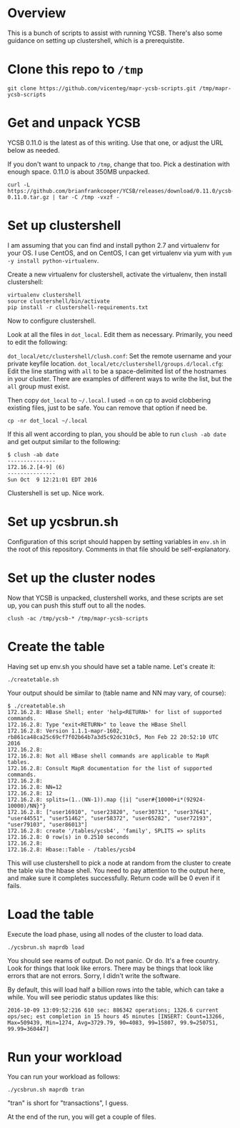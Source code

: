 # Overview

This is a bunch of scripts to assist with running YCSB. There's also some guidance on setting up clustershell, which is a prerequistite.

# Clone this repo to `/tmp`

```
git clone https://github.com/vicenteg/mapr-ycsb-scripts.git /tmp/mapr-ycsb-scripts
```

# Get and unpack YCSB

YCSB 0.11.0 is the latest as of this writing. Use that one, or adjust the URL below as needed.

If you don't want to unpack to `/tmp`, change that too. Pick a destination with enough space. 0.11.0 is about 350MB unpacked.

```
curl -L https://github.com/brianfrankcooper/YCSB/releases/download/0.11.0/ycsb-0.11.0.tar.gz | tar -C /tmp -vxzf -
```

# Set up clustershell

I am assuming that you can find and install python 2.7 and virtualenv for your OS. I use CentOS, and on CentOS, I can get virtualenv via yum with `yum -y install python-virtualenv`.

Create a new virtualenv for clustershell, activate the virtualenv, then install clustershell:

```
virtualenv clustershell
source clustershell/bin/activate
pip install -r clustershell-requirements.txt
```

Now to configure clustershell.

Look at all the files in `dot_local`. Edit them as necessary. Primarily, you need to edit the following:

`dot_local/etc/clustershell/clush.conf`: Set the remote username and your private keyfile location.
`dot_local/etc/clustershell/groups.d/local.cfg`: Edit the line starting with `all` to be a space-delimited list of the hostnames in your cluster. There are examples of different ways to write the list, but the `all` group must exist.

Then copy `dot_local` to `~/.local`. I used `-n` on cp to avoid clobbering existing files, just to be safe. You can remove that option if need be.

```
cp -nr dot_local ~/.local
```

If this all went according to plan, you should be able to run `clush -ab date` and get output similar to the following:

```
$ clush -ab date
---------------
172.16.2.[4-9] (6)
---------------
Sun Oct  9 12:21:01 EDT 2016
```

Clustershell is set up. Nice work.

# Set up ycsbrun.sh

Configuration of this script should happen by setting variables in `env.sh` in the root of this repository. Comments in that file should be self-explanatory.

# Set up the cluster nodes

Now that YCSB is unpacked, clustershell works, and these scripts are set up, you can push this stuff out to all the nodes.

```
clush -ac /tmp/ycsb-* /tmp/mapr-ycsb-scripts
```

# Create the table

Having set up env.sh you should have set a table name. Let's create it:

```
./createtable.sh
```

Your output should be similar to (table name and NN may vary, of course):

```
$ ./createtable.sh
172.16.2.8: HBase Shell; enter 'help<RETURN>' for list of supported commands.
172.16.2.8: Type "exit<RETURN>" to leave the HBase Shell
172.16.2.8: Version 1.1.1-mapr-1602, rb861ca48ca25c69cf7f02b64b7a3d5c92dc310c5, Mon Feb 22 20:52:10 UTC 2016
172.16.2.8:
172.16.2.8: Not all HBase shell commands are applicable to MapR tables.
172.16.2.8: Consult MapR documentation for the list of supported commands.
172.16.2.8:
172.16.2.8: NN=12
172.16.2.8: 12
172.16.2.8: splits=(1..(NN-1)).map {|i| "user#{10000+i*(92924-10000)/NN}"}
172.16.2.8: ["user16910", "user23820", "user30731", "user37641", "user44551", "user51462", "user58372", "user65282", "user72193", "user79103", "user86013"]
172.16.2.8: create '/tables/ycsb4', 'family', SPLITS => splits
172.16.2.8: 0 row(s) in 0.2510 seconds
172.16.2.8:
172.16.2.8: Hbase::Table - /tables/ycsb4
```

This will use clustershell to pick a node at random from the cluster to create the table via the hbase shell. You need to pay attention to the output here, and make sure it completes successfully. Return code will be 0 even if it fails.

# Load the table

Execute the load phase, using all nodes of the cluster to load data.

```
./ycsbrun.sh maprdb load
```

You should see reams of output. Do not panic. Or do. It's a free country. Look for things that look like errors. There may be things that look like errors that are not errors. Sorry, I didn't write the software.

By default, this will load half a billion rows into the table, which can take a while. You will see periodic status updates like this:

```
2016-10-09 13:09:52:216 610 sec: 886342 operations; 1326.6 current ops/sec; est completion in 15 hours 45 minutes [INSERT: Count=13266, Max=509439, Min=1274, Avg=3729.79, 90=4083, 99=15807, 99.9=250751, 99.99=360447]
```

# Run your workload

You can run your workload as follows:

```
./ycsbrun.sh maprdb tran
```

"tran" is short for "transactions", I guess.

At the end of the run, you will get a couple of files.
